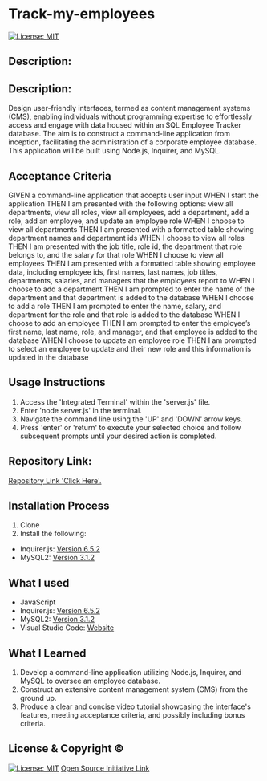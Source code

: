 # Track-my-employees

[![License: MIT](https://img.shields.io/badge/License-MIT-yellow.svg)](https://opensource.org/licenses/MIT)
  
## Description:


## Description:

Design user-friendly interfaces, termed as content management systems (CMS), enabling individuals without programming expertise to effortlessly access and engage with data housed within an SQL Employee Tracker database. The aim is to construct a command-line application from inception, facilitating the administration of a corporate employee database. This application will be built using Node.js, Inquirer, and MySQL.



## Acceptance Criteria
GIVEN a command-line application that accepts user input
WHEN I start the application
THEN I am presented with the following options: view all departments, view all roles, view all employees, add a department, add a role, add an employee, and update an employee role
WHEN I choose to view all departments
THEN I am presented with a formatted table showing department names and department ids
WHEN I choose to view all roles
THEN I am presented with the job title, role id, the department that role belongs to, and the salary for that role
WHEN I choose to view all employees
THEN I am presented with a formatted table showing employee data, including employee ids, first names, last names, job titles, departments, salaries, and managers that the employees report to
WHEN I choose to add a department
THEN I am prompted to enter the name of the department and that department is added to the database
WHEN I choose to add a role
THEN I am prompted to enter the name, salary, and department for the role and that role is added to the database
WHEN I choose to add an employee
THEN I am prompted to enter the employee’s first name, last name, role, and manager, and that employee is added to the database
WHEN I choose to update an employee role
THEN I am prompted to select an employee to update and their new role and this information is updated in the database 


## Usage Instructions
1. Access the 'Integrated Terminal' within the 'server.js' file.
2. Enter 'node server.js' in the terminal.
3. Navigate the command line using the 'UP' and 'DOWN' arrow keys.
4. Press 'enter' or 'return' to execute your selected choice and follow subsequent prompts until your desired action is completed.

## Repository Link:
[Repository Link 'Click Here'.](https://github.com/LONZEE/Track-my-employees)


## Installation Process
1. Clone 
2. Install the following: 
- Inquirer.js: [Version 6.5.2](https://www.npmjs.com/package/inquirer/v/6.5.2)
- MySQL2: [Version 3.1.2](https://www.npmjs.com/package/mysql2)

## What I used
- JavaScript 
- Inquirer.js: [Version 6.5.2](https://www.npmjs.com/package/inquirer/v/6.5.2)
- MySQL2: [Version 3.1.2](https://www.npmjs.com/package/mysql2)
- Visual Studio Code: [Website](https://code.visualstudio.com/)

## What I Learned

1. Develop a command-line application utilizing Node.js, Inquirer, and MySQL to oversee an employee database.
2. Construct an extensive content management system (CMS) from the ground up.
3. Produce a clear and concise video tutorial showcasing the interface's features, meeting acceptance criteria, and possibly including bonus criteria.



## License & Copyright ©
  
[![License: MIT](https://img.shields.io/badge/License-MIT-yellow.svg)](https://opensource.org/licenses/MIT) [Open Source Initiative Link](https://opensource.org/licenses/MIT)



